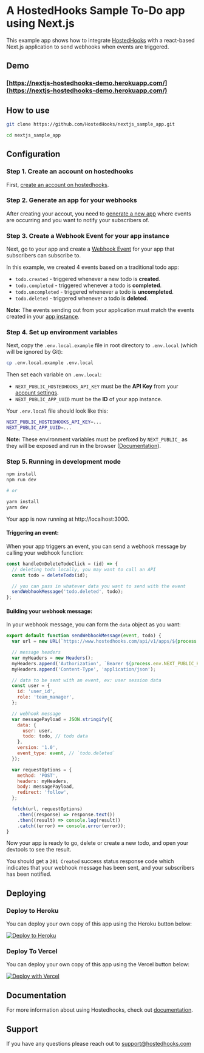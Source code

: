 # A HostedHooks Sample To-Do app using Next.js

This example app shows how to integrate [HostedHooks](https://www.hostedhooks.com) with a react-based Next.js application to send webhooks when events are triggered.

## Demo

### [https://nextjs-hostedhooks-demo.herokuapp.com/](https://nextjs-hostedhooks-demo.herokuapp.com/)

## How to use

```bash
git clone https://github.com/HostedHooks/nextjs_sample_app.git

cd nextjs_sample_app
```

## Configuration

### Step 1. Create an account on hostedhooks

First, [create an account on hostedhooks](https://hostedhooks.com/sign_up).

### Step 2. Generate an app for your webhooks

After creating your accout, you need to [generate a new app](https://docs.hostedhooks.com/getting-started/webhooks/setup-your-app#1-generate-an-app) where events are occurring and you want to notify your subscribers of.

### Step 3. Create a Webhook Event for your app instance

Next, go to your app and create a [Webhook Event](https://docs.hostedhooks.com/developer-resources/components/webhook-events) for your app that subscribers can subscribe to.

In this example, we created 4 events based on a traditional todo app:

- `todo.created` - triggered whenever a new todo is **created**.
- `todo.completed` - triggered whenever a todo is **completed**.
- `todo.uncompleted` - triggered whenever a todo is **uncompleted**.
- `todo.deleted` - triggered whenever a todo is **deleted**.

**Note:** The events sending out from your application must match the events created in your [app instance](https://docs.hostedhooks.com/developer-resources/components/apps).

### Step 4. Set up environment variables

Next, copy the `.env.local.example` file in root directory to `.env.local` (which will be ignored by Git):

```bash
cp .env.local.example .env.local
```

Then set each variable on `.env.local`:

- `NEXT_PUBLIC_HOSTEDHOOKS_API_KEY` must be the **API Key** from your [account settings](https://www.hostedhooks.com/settings/account).
- `NEXT_PUBLIC_APP_UUID` must be the **ID** of your app instance.

Your `.env.local` file should look like this:

```bash
NEXT_PUBLIC_HOSTEDHOOKS_API_KEY=...
NEXT_PUBLIC_APP_UUID=...
```

**Note:** These environment variables must be prefixed by `NEXT_PUBLIC_` as they will be exposed and run in the browser ([Documentation](https://nextjs.org/docs/basic-features/environment-variables#exposing-environment-variables-to-the-browser)).

### Step 5. Running in development mode

```bash
npm install
npm run dev

# or

yarn install
yarn dev
```

Your app is now running at http://localhost:3000.

#### Triggering an event:

When your app triggers an event, you can send a webhook message by calling your webhook function:

```js
const handleOnDeleteTodoClick = (id) => {
  // deleting todo locally, you may want to call an API
  const todo = deleteTodo(id);

  // you can pass in whatever data you want to send with the event
  sendWebhookMessage('todo.deleted', todo);
};
```

#### Building your webhook message:

In your webhook message, you can form the `data` object as you want:

```js
export default function sendWebhookMessage(event, todo) {
  var url = new URL(`https://www.hostedhooks.com/api/v1/apps/${process.env.NEXT_PUBLIC_APP_UUID}/messages`);

  // message headers
  var myHeaders = new Headers();
  myHeaders.append('Authorization', `Bearer ${process.env.NEXT_PUBLIC_HOSTEDHOOKS_API_KEY}`);
  myHeaders.append('Content-Type', 'application/json');

  // data to be sent with an event, ex: user session data
  const user = {
    id: 'user_id',
    role: 'team_manager',
  };

  // webhook message
  var messagePayload = JSON.stringify({
    data: {
      user: user,
      todo: todo, // todo data
    },
    version: '1.0',
    event_type: event, // `todo.deleted`
  });

  var requestOptions = {
    method: 'POST',
    headers: myHeaders,
    body: messagePayload,
    redirect: 'follow',
  };

  fetch(url, requestOptions)
    .then((response) => response.text())
    .then((result) => console.log(result))
    .catch((error) => console.error(error));
}
```
Now your app is ready to go, delete or create a new todo, and open your devtools to see the result.

You should get a `201 Created` success status response code which indicates that your webhook message has been sent, and your subscribers has been notified.

## Deploying

### Deploy to Heroku

You can deploy your own copy of this app using the Heroku button below:

[![Deploy to Heroku](https://www.herokucdn.com/deploy/button.png)](https://www.heroku.com/deploy/?template=https://github.com/HostedHooks/nextjs-sample-app)

### Deploy To Vercel

You can deploy your own copy of this app using the Vercel button below:

[![Deploy with Vercel](https://vercel.com/button)](https://vercel.com/new/clone?repository-url=https%3A%2F%2Fgithub.com%2FHostedHooks%2Fnextjs-sample-app&env=NEXT_PUBLIC_HOSTEDHOOKS_API_KEY,NEXT_PUBLIC_APP_UUID&envDescription=API%20key%20is%20needed%20to%20send%20requests%20to%20HostedHooks%20and%20App%20UUID%20is%20your%20application%20on%20the%20HostedHooks%20platform&envLink=https%3A%2F%2Fdocs.hostedhooks.com%2Fgetting-started%2Fwebhooks%2Fintegrate-with-your-app)

## Documentation

For more information about using Hostedhooks, check out [documentation](https://docs.hostedhooks.com/).

## Support

If you have any questions please reach out to support@hostedhooks.com
